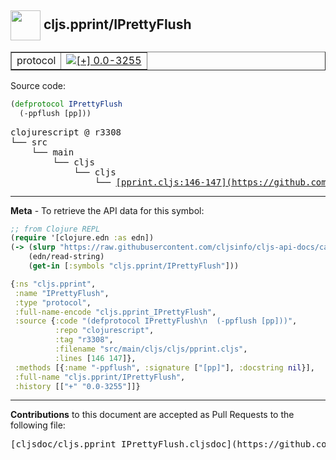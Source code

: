 ## <img width="48px" valign="middle" src="http://i.imgur.com/Hi20huC.png"> cljs.pprint/IPrettyFlush

 <table border="1">
<tr>

<td>protocol</td>
<td><a href="https://github.com/cljsinfo/cljs-api-docs/tree/0.0-3255"><img valign="middle" alt="[+] 0.0-3255" src="https://img.shields.io/badge/+-0.0--3255-lightgrey.svg"></a> </td>
</tr>
</table>






Source code:

```clj
(defprotocol IPrettyFlush
  (-ppflush [pp]))
```

 <pre>
clojurescript @ r3308
└── src
    └── main
        └── cljs
            └── cljs
                └── <ins>[pprint.cljs:146-147](https://github.com/clojure/clojurescript/blob/r3308/src/main/cljs/cljs/pprint.cljs#L146-L147)</ins>
</pre>


---

__Meta__ - To retrieve the API data for this symbol:

```clj
;; from Clojure REPL
(require '[clojure.edn :as edn])
(-> (slurp "https://raw.githubusercontent.com/cljsinfo/cljs-api-docs/catalog/cljs-api.edn")
    (edn/read-string)
    (get-in [:symbols "cljs.pprint/IPrettyFlush"]))
```

```clj
{:ns "cljs.pprint",
 :name "IPrettyFlush",
 :type "protocol",
 :full-name-encode "cljs.pprint_IPrettyFlush",
 :source {:code "(defprotocol IPrettyFlush\n  (-ppflush [pp]))",
          :repo "clojurescript",
          :tag "r3308",
          :filename "src/main/cljs/cljs/pprint.cljs",
          :lines [146 147]},
 :methods [{:name "-ppflush", :signature ["[pp]"], :docstring nil}],
 :full-name "cljs.pprint/IPrettyFlush",
 :history [["+" "0.0-3255"]]}

```

---

__Contributions__ to this document are accepted as Pull Requests to the following file:

 <pre>
[cljsdoc/cljs.pprint_IPrettyFlush.cljsdoc](https://github.com/cljsinfo/cljs-api-docs/blob/master/cljsdoc/cljs.pprint_IPrettyFlush.cljsdoc)
</pre>

